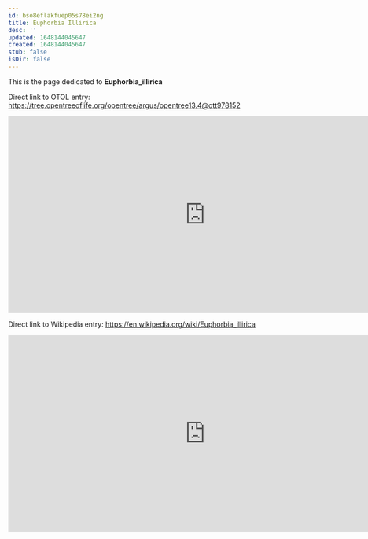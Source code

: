 ```yaml
---
id: bso8eflakfuep05s78ei2ng
title: Euphorbia Illirica
desc: ''
updated: 1648144045647
created: 1648144045647
stub: false
isDir: false
---
```

This is the page dedicated to **Euphorbia_illirica**


Direct link to OTOL entry: https://tree.opentreeoflife.org/opentree/argus/opentree13.4@ott978152



<html>
    <body>
    <iframe src="https://tree.opentreeoflife.org/opentree/argus/opentree13.4@ott978152"
    width="800" height="400" frameborder="0" allowfullscreen> </iframe>
    </body>
</html>
    


Direct link to Wikipedia entry: https://en.wikipedia.org/wiki/Euphorbia_illirica



<html>
    <body>
    <iframe src="https://en.wikipedia.org/wiki/Euphorbia_illirica"
    width="800" height="400" frameborder="0" allowfullscreen> </iframe>
    </body>
</html>
    
